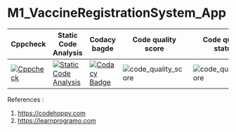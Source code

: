 # M1_VaccineRegistrationSystem_App


| **Cppcheck** | **Static Code Analysis**                                              | **Codacy bagde** | **Code quality score** |**Code quality status** |  
|--------------|-----------------------------------------------------------------------|------------------|------------------------|--------------------------|
| [![Cppcheck](https://github.com/SavithaPechimuthu/M1_VaccineRegistrationSystem_App/actions/workflows/c-cpp.yml/badge.svg)](https://github.com/SavithaPechimuthu/M1_VaccineRegistrationSystem_App/actions/workflows/c-cpp.yml)  | [![Static Code Analysis](https://github.com/SavithaPechimuthu/M1_VaccineRegistrationSystem_App/actions/workflows/static.yml/badge.svg)](https://github.com/SavithaPechimuthu/M1_VaccineRegistrationSystem_App/actions/workflows/static.yml) | [![Codacy Badge](https://app.codacy.com/project/badge/Grade/439e039c04164ca79b1a516955ef04cf)](https://www.codacy.com/gh/SavithaPechimuthu/M1_VaccineRegistrationSystem_App/dashboard?utm_source=github.com&amp;utm_medium=referral&amp;utm_content=SavithaPechimuthu/M1_VaccineRegistrationSystem_App&amp;utm_campaign=Badge_Grade)| ![code_quality_score](https://api.codiga.io/project/30968/score/svg) | ![code_quality_score](https://api.codiga.io/project/30968/status/svg) | 

References :
1) https://codehoppy.com
2) https://learnprogramo.com

